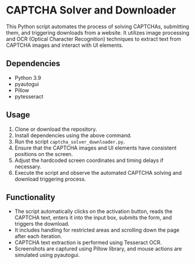 # CAPTCHA Solver and Downloader

This Python script automates the process of solving CAPTCHAs, submitting them, and triggering downloads from a website. It utilizes image processing and OCR (Optical Character Recognition) techniques to extract text from CAPTCHA images and interact with UI elements.

## Dependencies
- Python 3.9
- pyautogui
- Pillow
- pytesseract

## Usage
1. Clone or download the repository.
2. Install dependencies using the above command.
3. Run the script `captcha_solver_downloader.py`.
4. Ensure that the CAPTCHA images and UI elements have consistent positions on the screen.
5. Adjust the hardcoded screen coordinates and timing delays if necessary.
6. Execute the script and observe the automated CAPTCHA solving and download triggering process.

## Functionality
- The script automatically clicks on the activation button, reads the CAPTCHA text, enters it into the input box, submits the form, and triggers the download.
- It includes handling for restricted areas and scrolling down the page after each iteration.
- CAPTCHA text extraction is performed using Tesseract OCR.
- Screenshots are captured using Pillow library, and mouse actions are simulated using pyautogui.




